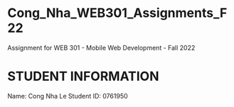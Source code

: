 # Cong_Nha_WEB301_Assignments_F22
Assignment for WEB 301 - Mobile Web Development - Fall 2022

# STUDENT INFORMATION

Name: Cong Nha Le
Student ID: 0761950